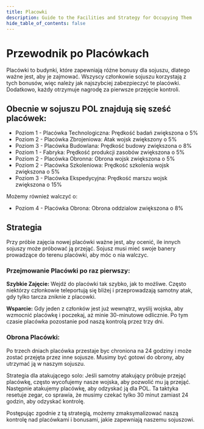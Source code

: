 ```yaml
---
title: Placowki
description: Guide to the Facilities and Strategy for Occupying Them
hide_table_of_contents: false
---
```


# Przewodnik po Placówkach

Placówki to budynki, które zapewniają różne bonusy dla sojuszu, dlatego ważne jest, aby je zajmować. Wszyscy członkowie sojuszu korzystają z tych bonusów, więc należy jak najszybciej zabezpieczyć te placówki. Dodatkowo, każdy otrzymuje nagrodę za pierwsze przejęcie kontroli.

## Obecnie w sojuszu POL znajdują się sześć placówek:

* Poziom 1 - Placówka Technologiczna: Prędkość badań zwiększona o 5%
* Poziom 2 - Placówka Zbrojeniowa: Atak wojsk zwiększony o 5%
* Poziom 3 - Placówka Budowlana: Prędkość budowy zwiększona o 8%
* Poziom 1 - Fabryka: Prędkość produkcji zasobów zwiększona o 5%
* Poziom 2 - Placówka Obronna: Obrona wojsk zwiększona o 5%
* Poziom 2 - Placówka Szkoleniowa: Prędkość szkolenia wojsk zwiększona o 5%
* Poziom 3 - Placówka Ekspedycyjna: Prędkość marszu wojsk zwiększona o 15%

Możemy również walczyć o:

* Poziom 4 - Placówka Obrona: Obrona oddzialow zwiększona o 8%

## Strategia

Przy próbie zajęcia nowej placówki ważne jest, aby ocenić, ile innych sojuszy może próbować ją przejąć. 
Sojusz musi mieć swoje banery prowadzące do terenu placówki, aby móc o nia walczyc.

### Przejmowanie Placówki po raz pierwszy:
**Szybkie Zajęcie:**
Wejdź do placówki tak szybko, jak to możliwe. Często niektórzy członkowie teleportują się bliżej i przeprowadzają samotny atak, gdy tylko tarcza zniknie z placowki.

**Wsparcie:**
Gdy jeden z członków jest już wewnątrz, wyślij wojska, aby wzmocnić placówkę i poczekaj, aż minie 30-minutowe odlicznie. Po tym czasie placówka pozostanie pod naszą kontrolą przez trzy dni.

### Obrona Placówki:
Po trzech dniach placówka przestaje byc chroniona na 24 godziny i może zostać przejęta przez inne sojusze. Musimy być gotowi do obrony, aby utrzymać ją w naszym sojuszu.

Strategia dla atakującego solo: 
Jeśli samotny atakujący próbuje przejąć placówkę, często wycofujemy nasze wojska, aby pozwolić mu ją przejąć. Następnie atakujemy placówkę, aby odzyskać ją dla POL. 
Ta taktyka resetuje zegar, co sprawia, że musimy czekać tylko 30 minut zamiast 24 godzin, aby odzyskać kontrolę.

Postępując zgodnie z tą strategią, możemy zmaksymalizować naszą kontrolę nad placówkami i bonusami, jakie zapewniają naszemu sojuszowi.





